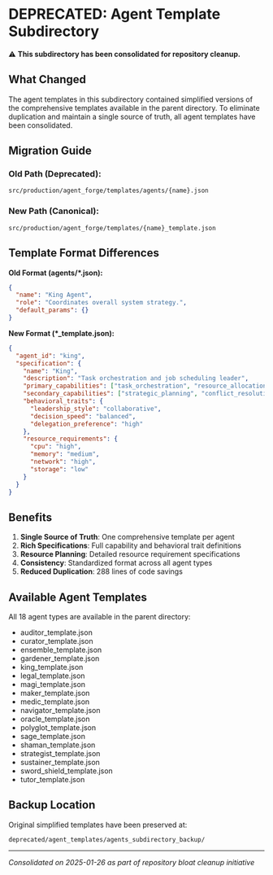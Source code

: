 # DEPRECATED: Agent Template Subdirectory

⚠️ **This subdirectory has been consolidated for repository cleanup.**

## What Changed

The agent templates in this subdirectory contained simplified versions of the comprehensive templates available in the parent directory. To eliminate duplication and maintain a single source of truth, all agent templates have been consolidated.

## Migration Guide

### Old Path (Deprecated):
```
src/production/agent_forge/templates/agents/{name}.json
```

### New Path (Canonical):
```
src/production/agent_forge/templates/{name}_template.json
```

## Template Format Differences

**Old Format (agents/*.json):**
```json
{
  "name": "King Agent",
  "role": "Coordinates overall system strategy.",
  "default_params": {}
}
```

**New Format (*_template.json):**
```json
{
  "agent_id": "king",
  "specification": {
    "name": "King",
    "description": "Task orchestration and job scheduling leader",
    "primary_capabilities": ["task_orchestration", "resource_allocation", "decision_making"],
    "secondary_capabilities": ["strategic_planning", "conflict_resolution"],
    "behavioral_traits": {
      "leadership_style": "collaborative",
      "decision_speed": "balanced",
      "delegation_preference": "high"
    },
    "resource_requirements": {
      "cpu": "high",
      "memory": "medium",
      "network": "high",
      "storage": "low"
    }
  }
}
```

## Benefits

1. **Single Source of Truth**: One comprehensive template per agent
2. **Rich Specifications**: Full capability and behavioral trait definitions
3. **Resource Planning**: Detailed resource requirement specifications
4. **Consistency**: Standardized format across all agent types
5. **Reduced Duplication**: 288 lines of code savings

## Available Agent Templates

All 18 agent types are available in the parent directory:
- auditor_template.json
- curator_template.json
- ensemble_template.json
- gardener_template.json
- king_template.json
- legal_template.json
- magi_template.json
- maker_template.json
- medic_template.json
- navigator_template.json
- oracle_template.json
- polyglot_template.json
- sage_template.json
- shaman_template.json
- strategist_template.json
- sustainer_template.json
- sword_shield_template.json
- tutor_template.json

## Backup Location

Original simplified templates have been preserved at:
```
deprecated/agent_templates/agents_subdirectory_backup/
```

---
*Consolidated on 2025-01-26 as part of repository bloat cleanup initiative*
